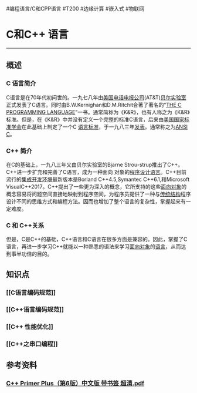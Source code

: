 #编程语言/C和CPP语言 #T200 #边缘计算 #嵌入式 #物联网 
# C和C++ 语言
---
## 概述
### C 语言简介
C语言是在70年代初问世的。一九七八年由[美国电话电报公司](https://baike.baidu.com/item/%E7%BE%8E%E5%9B%BD%E7%94%B5%E8%AF%9D%E7%94%B5%E6%8A%A5%E5%85%AC%E5%8F%B8?fromModule=lemma_inlink)(AT&T)[贝尔实验室](https://baike.baidu.com/item/%E8%B4%9D%E5%B0%94%E5%AE%9E%E9%AA%8C%E5%AE%A4/686816?fromModule=lemma_inlink)正式发表了C语言。同时由B.W.Kernighan和D.M.Ritchit合著了著名的“[THE C PROGRAMMING LANGUAGE](https://baike.baidu.com/item/THE%20C%20PROGRAMMING%20LANGUAGE?fromModule=lemma_inlink)”一书。通常简称为《K&R》，也有人称之为《K&R》标准。但是，在《K&R》中并没有定义一个完整的标准C语言，后来由[美国国家标准学会](https://baike.baidu.com/item/%E7%BE%8E%E5%9B%BD%E5%9B%BD%E5%AE%B6%E6%A0%87%E5%87%86%E5%AD%A6%E4%BC%9A/1351184?fromModule=lemma_inlink)在此基础上制定了一个C [语言标准](https://baike.baidu.com/item/%E8%AF%AD%E8%A8%80%E6%A0%87%E5%87%86/55173920?fromModule=lemma_inlink)，于一九八三年[发表](https://baike.baidu.com/item/%E5%8F%91%E8%A1%A8/2622757?fromModule=lemma_inlink)。通常称之为[ANSI C](https://baike.baidu.com/item/ANSI%20C/7657277?fromModule=lemma_inlink)。

### C++ 简介
在C的基础上，一九八三年又由贝尔实验室的Bjarne Strou-strup推出了C++。 C++进一步扩充和完善了C语言，成为一种面向 对象的[程序设计语言](https://baike.baidu.com/item/%E7%A8%8B%E5%BA%8F%E8%AE%BE%E8%AE%A1%E8%AF%AD%E8%A8%80?fromModule=lemma_inlink)。C++目前流行的[集成开发环境](https://baike.baidu.com/item/%E9%9B%86%E6%88%90%E5%BC%80%E5%8F%91%E7%8E%AF%E5%A2%83?fromModule=lemma_inlink)最新版本是Borland C++4.5,Symantec C++6.1,和Microsoft VisualC++2017。C++提出了一些更为深入的概念，它所支持的这些[面向对象](https://baike.baidu.com/item/%E9%9D%A2%E5%90%91%E5%AF%B9%E8%B1%A1?fromModule=lemma_inlink)的概念容易将问题空间直接地映射到程序空间，为程序员提供了一种与[传统结构](https://baike.baidu.com/item/%E4%BC%A0%E7%BB%9F%E7%BB%93%E6%9E%84?fromModule=lemma_inlink)程序设计不同的思维方式和编程方法。因而也增加了整个语言的复杂性，掌握起来有一定难度。

### C 和 C++关系
但是，C是C++的基础，C++语言和C语言在很多方面是兼容的。因此，掌握了C语言，再进一步学习C++就能以一种熟悉的语法来学习[面向对象](https://baike.baidu.com/item/%E9%9D%A2%E5%90%91%E5%AF%B9%E8%B1%A1?fromModule=lemma_inlink)的[语言](https://baike.baidu.com/item/%E8%AF%AD%E8%A8%80/72744?fromModule=lemma_inlink)，从而达到事半功倍的目的。

## 知识点

### [[C语言编码规范]]
### [[C++语言编码规范]]
### [[C++ 性能优化]]
### [[C++之串口编程]]

## 参考资料

### [C++ Primer Plus（第6版）中文版 带书签 超清.pdf](https://ytedgevision.sharepoint.com/:b:/s/dev/EdSYq_Qkg81Er96RC4XFR28B75xNB9Yrx_7GeH6-l3CUNA?e=r8mvHW "https://ytedgevision.sharepoint.com/:b:/s/dev/edsyq_qkg81er96rc4xfr28b75xnb9yrx_7geh6-l3cuna?e=r8mvhw")
